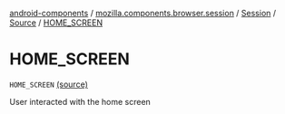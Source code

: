 [android-components](../../../index.md) / [mozilla.components.browser.session](../../index.md) / [Session](../index.md) / [Source](index.md) / [HOME_SCREEN](./-h-o-m-e_-s-c-r-e-e-n.md)

# HOME_SCREEN

`HOME_SCREEN` [(source)](https://github.com/mozilla-mobile/android-components/blob/master/components/browser/session/src/main/java/mozilla/components/browser/session/Session.kt#L139)

User interacted with the home screen

